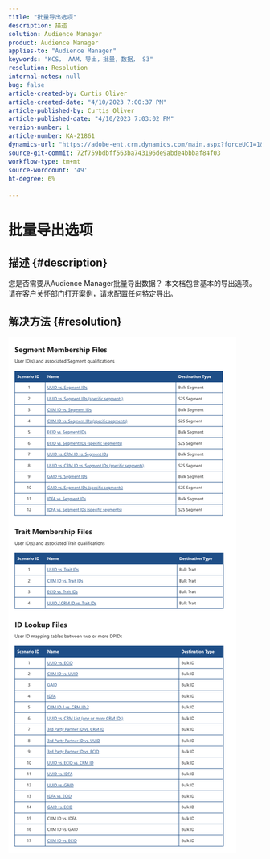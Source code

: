 ```yaml
---
title: "批量导出选项"
description: 描述
solution: Audience Manager
product: Audience Manager
applies-to: "Audience Manager"
keywords: "KCS， AAM，导出，批量，数据， S3"
resolution: Resolution
internal-notes: null
bug: false
article-created-by: Curtis Oliver
article-created-date: "4/10/2023 7:00:37 PM"
article-published-by: Curtis Oliver
article-published-date: "4/10/2023 7:03:02 PM"
version-number: 1
article-number: KA-21861
dynamics-url: "https://adobe-ent.crm.dynamics.com/main.aspx?forceUCI=1&pagetype=entityrecord&etn=knowledgearticle&id=f0d1f5f7-d1d7-ed11-a7c7-6045bd006268"
source-git-commit: 72f759bdbff563ba743196de9abde4bbbaf84f03
workflow-type: tm+mt
source-wordcount: '49'
ht-degree: 6%

---
```


# 批量导出选项

## 描述 {#description}

您是否需要从Audience Manager批量导出数据？ 本文档包含基本的导出选项。 请在客户关怀部门打开案例，请求配置任何特定导出。

## 解决方法 {#resolution}


![](assets/2c0f443a-d2d7-ed11-a7c7-6045bd006268.png)

